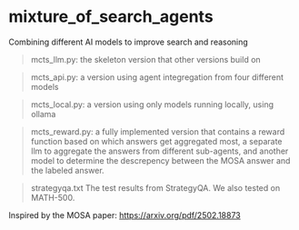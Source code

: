 # mixture_of_search_agents
Combining different AI models to improve search and reasoning

>mcts_llm.py:
>the skeleton version that other versions build on

>mcts_api.py:
>a version using agent integregation from four different models

>mcts_local.py:
>a version using only models running locally, using ollama

>mcts_reward.py:
>a fully implemented version that contains a reward function based on which answers get aggregated most, a separate llm to aggregate the answers from different sub-agents, and another model to determine the descrepency between the MOSA answer and the labeled answer.

>strategyqa.txt
>The test results from StrategyQA. We also tested on MATH-500.

Inspired by the MOSA paper: https://arxiv.org/pdf/2502.18873 
